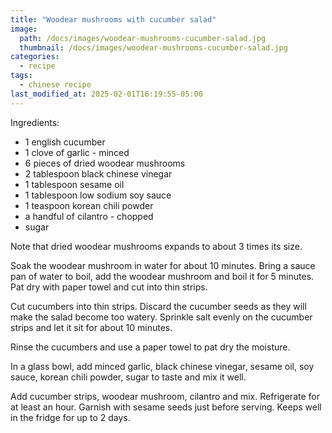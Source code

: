 ```yaml
---
title: "Woodear mushrooms with cucumber salad"
image: 
  path: /docs/images/woodear-mushrooms-cucumber-salad.jpg
  thumbnail: /docs/images/woodear-mushrooms-cucumber-salad.jpg
categories:
  - recipe
tags:
  - chinese recipe
last_modified_at: 2025-02-01T16:19:55-05:00
---
```


Ingredients:
* 1 english cucumber
* 1 clove of garlic - minced
* 6 pieces of dried woodear mushrooms
* 2 tablespoon black chinese vinegar
* 1 tablespoon sesame oil
* 1 tablespoon low sodium soy sauce 
* 1 teaspoon korean chili powder
* a handful of cilantro - chopped
* sugar 

Note that dried woodear mushrooms expands to about 3 times its size.

Soak the woodear mushroom in water for about 10 minutes. Bring a sauce pan of water to boil, add the woodear mushroom and boil it for 5 minutes. Pat dry with paper towel and cut into thin strips.

Cut cucumbers into thin strips. Discard the cucumber seeds as they will make the salad become too watery. Sprinkle salt evenly on the cucumber strips and let it sit for about 10 minutes.

Rinse the cucumbers and use a paper towel to pat dry the moisture.

In a glass bowl, add minced garlic, black chinese vinegar, sesame oil, soy sauce, korean chili powder, sugar to taste and mix it well.

Add cucumber strips, woodear mushroom, cilantro and mix. Refrigerate for at least an hour. Garnish with sesame seeds just before serving. Keeps well in the fridge for up to 2 days.




